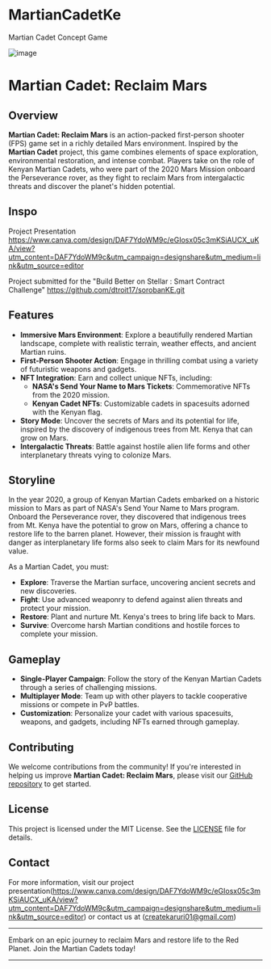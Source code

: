 # MartianCadetKe
Martian Cadet Concept Game

![image](https://github.com/user-attachments/assets/d020b279-46f2-47e0-83ef-db8aa8f8f94b)

# Martian Cadet: Reclaim Mars

## Overview

**Martian Cadet: Reclaim Mars** is an action-packed first-person shooter (FPS) game set in a richly detailed Mars environment. Inspired by the **Martian Cadet** project, this game combines elements of space exploration, environmental restoration, and intense combat. Players take on the role of Kenyan Martian Cadets, who were part of the 2020 Mars Mission onboard the Perseverance rover, as they fight to reclaim Mars from intergalactic threats and discover the planet's hidden potential.

## Inspo
Project Presentation
https://www.canva.com/design/DAF7YdoWM9c/eGIosx05c3mKSiAUCX_uKA/view?utm_content=DAF7YdoWM9c&utm_campaign=designshare&utm_medium=link&utm_source=editor

Project submitted for the "Build Better on Stellar : Smart Contract Challenge"
https://github.com/dtroit17/sorobanKE.git


## Features

- **Immersive Mars Environment**: Explore a beautifully rendered Martian landscape, complete with realistic terrain, weather effects, and ancient Martian ruins.
- **First-Person Shooter Action**: Engage in thrilling combat using a variety of futuristic weapons and gadgets.
- **NFT Integration**: Earn and collect unique NFTs, including:
  - **NASA's Send Your Name to Mars Tickets**: Commemorative NFTs from the 2020 mission.
  - **Kenyan Cadet NFTs**: Customizable cadets in spacesuits adorned with the Kenyan flag.
- **Story Mode**: Uncover the secrets of Mars and its potential for life, inspired by the discovery of indigenous trees from Mt. Kenya that can grow on Mars.
- **Intergalactic Threats**: Battle against hostile alien life forms and other interplanetary threats vying to colonize Mars.

## Storyline

In the year 2020, a group of Kenyan Martian Cadets embarked on a historic mission to Mars as part of NASA's Send Your Name to Mars program. Onboard the Perseverance rover, they discovered that indigenous trees from Mt. Kenya have the potential to grow on Mars, offering a chance to restore life to the barren planet. However, their mission is fraught with danger as interplanetary life forms also seek to claim Mars for its newfound value.

As a Martian Cadet, you must:

- **Explore**: Traverse the Martian surface, uncovering ancient secrets and new discoveries.
- **Fight**: Use advanced weaponry to defend against alien threats and protect your mission.
- **Restore**: Plant and nurture Mt. Kenya's trees to bring life back to Mars.
- **Survive**: Overcome harsh Martian conditions and hostile forces to complete your mission.

## Gameplay

- **Single-Player Campaign**: Follow the story of the Kenyan Martian Cadets through a series of challenging missions.
- **Multiplayer Mode**: Team up with other players to tackle cooperative missions or compete in PvP battles.
- **Customization**: Personalize your cadet with various spacesuits, weapons, and gadgets, including NFTs earned through gameplay.


## Contributing

We welcome contributions from the community! If you're interested in helping us improve **Martian Cadet: Reclaim Mars**, please visit our [GitHub repository](https://github.com/your-repo) to get started.

## License

This project is licensed under the MIT License. See the [LICENSE](LICENSE) file for details.

## Contact

For more information, visit our project presentation(https://www.canva.com/design/DAF7YdoWM9c/eGIosx05c3mKSiAUCX_uKA/view?utm_content=DAF7YdoWM9c&utm_campaign=designshare&utm_medium=link&utm_source=editor) or contact us at (createkaruri01@gmail.com)

---

Embark on an epic journey to reclaim Mars and restore life to the Red Planet. Join the Martian Cadets today!

---


